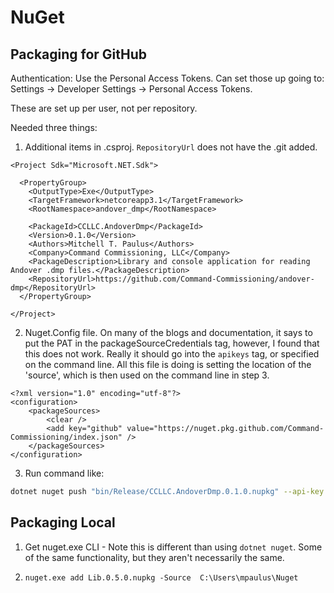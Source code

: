 # NuGet

## Packaging for GitHub

Authentication: Use the Personal Access Tokens. Can set those up going
to: Settings -> Developer Settings -> Personal Access Tokens.

These are set up per user, not per repository.

Needed three things:

1. Additional items in .csproj. `RepositoryUrl` does not have the .git
   added.

```
<Project Sdk="Microsoft.NET.Sdk">

  <PropertyGroup>
    <OutputType>Exe</OutputType>
    <TargetFramework>netcoreapp3.1</TargetFramework>
    <RootNamespace>andover_dmp</RootNamespace>

    <PackageId>CCLLC.AndoverDmp</PackageId>
    <Version>0.1.0</Version>
    <Authors>Mitchell T. Paulus</Authors>
    <Company>Command Commissioning, LLC</Company>
    <PackageDescription>Library and console application for reading Andover .dmp files.</PackageDescription>
    <RepositoryUrl>https://github.com/Command-Commissioning/andover-dmp</RepositoryUrl>
  </PropertyGroup>

</Project>
```

2. Nuget.Config file. On many of the blogs and documentation, it says to
   put the PAT in the packageSourceCredentials tag, however, I found
   that this does not work. Really it should go into the `apikeys` tag,
   or specified on the command line. All this file is doing is setting
   the location of the 'source', which is then used on the command line
   in step 3.

```
<?xml version="1.0" encoding="utf-8"?>
<configuration>
    <packageSources>
        <clear />
        <add key="github" value="https://nuget.pkg.github.com/Command-Commissioning/index.json" />
    </packageSources>
</configuration>
```

3. Run command like:

```sh
dotnet nuget push "bin/Release/CCLLC.AndoverDmp.0.1.0.nupkg" --api-key ghp_asdfasdfasdfasdfasdf  --source github
```


## Packaging Local

1. Get nuget.exe CLI - Note this is different than using `dotnet nuget`.
   Some of the same functionality, but they aren't necessarily the same.

2. `nuget.exe add Lib.0.5.0.nupkg -Source  C:\Users\mpaulus\Nuget`
